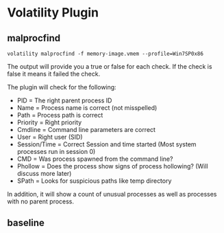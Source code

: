 # Volatility Plugin

## malprocfind

```text
volatility malprocfind -f memory-image.vmem --profile=Win7SP0x86
```

The output will provide you a true or false for each check. If the check is false it means it failed the check.

The plugin will check for the following:

* PID = The right parent process ID
* Name = Process name is correct \(not misspelled\)
* Path = Process path is correct
* Priority = Right priority
* Cmdline = Command line parameters are correct
* User = Right user \(SID\)
* Session/Time = Correct Session and time started \(Most system processes run in session 0\)
* CMD = Was process spawned from the command line?
* Phollow = Does the process show signs of process hollowing?  \(Will discuss more later\)
* SPath = Looks for suspicious paths like temp directory

In addition, it will show a count of unusual processes as well as processes with no parent process.

## baseline

